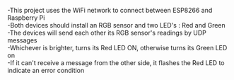 -This project uses the WiFi network to connect between ESP8266 and Raspberry Pi<br>
-Both devices should install an RGB sensor and two LED's : Red and Green<br>
-The devices will send each other its RGB sensor's readings by UDP messages<br>
-Whichever is brighter, turns its Red LED ON, otherwise turns its Green LED on<br>
-If it can't receive a message from the other side, it flashes the Red LED to indicate an error condition<br>
